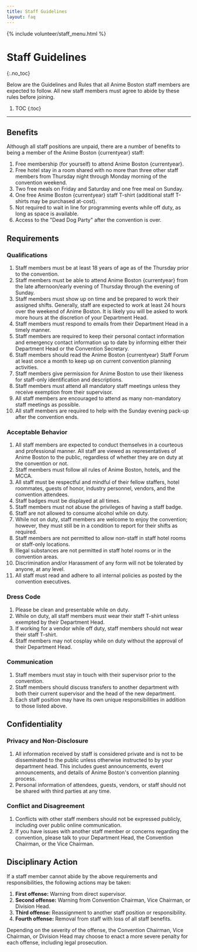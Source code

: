 ```yaml
---
title: Staff Guidelines
layout: faq
---
```

{% include volunteer/staff_menu.html %}

# Staff Guidelines
{:.no_toc}

Below are the Guidelines and Rules that all Anime Boston staff members are expected to follow. All new staff members must agree to abide by these rules before joining.

1. TOC
{:toc}

---

## Benefits
Although all staff positions are unpaid, there are a number of benefits to being a member of the Anime Boston {currentyear} staff:
1. Free membership (for yourself) to attend Anime Boston {currentyear}.
2. Free hotel stay in a room shared with no more than three other staff members from Thursday night through Monday morning of the convention weekend.
3. Two free meals on Friday and Saturday and one free meal on Sunday.
4. One free Anime Boston {currentyear} staff T-shirt (additional staff T-shirts may be purchased at-cost).
5. Not required to wait in line for programming events while off duty, as long as space is available.
6. Access to the "Dead Dog Party" after the convention is over.

## Requirements

### Qualifications
1. Staff members must be at least 18 years of age as of the Thursday prior to the convention.
2. Staff members must be able to attend Anime Boston {currentyear} from the late afternoon/early evening of Thursday through the evening of Sunday.
3. Staff members must show up on time and be prepared to work their assigned shifts. Generally, staff are expected to work at least 24 hours over the weekend of Anime Boston. It is likely you will be asked to work more hours at the discretion of your Department Head.
4. Staff members must respond to emails from their Department Head in a timely manner.
5. Staff members are required to keep their personal contact information and emergency contact information up to date by informing either their Department Head or the Convention Secretary.
6. Staff members should read the Anime Boston {currentyear} Staff Forum at least once a month to keep up on current convention planning activities.
7. Staff members give permission for Anime Boston to use their likeness for staff-only identification and descriptions.
8. Staff members must attend all mandatory staff meetings unless they receive exemption from their supervisor.
9. All staff members are encouraged to attend as many non-mandatory staff meetings as possible.
10. All staff members are required to help with the Sunday evening pack-up after the convention ends.

### Acceptable Behavior
1. All staff members are expected to conduct themselves in a courteous and professional manner. All staff are viewed as representatives of Anime Boston to the public, regardless of whether they are on duty at the convention or not.
2. Staff members must follow all rules of Anime Boston, hotels, and the MCCA.
3. All staff must be respectful and mindful of their fellow staffers, hotel roommates, guests of honor, industry personnel, vendors, and the convention attendees.
4. Staff badges must be displayed at all times.
5. Staff members must not abuse the privileges of having a staff badge.
6. Staff are not allowed to consume alcohol while on duty.
7. While not on duty, staff members are welcome to enjoy the convention;  however, they must still be in a condition to report for their shifts as required.
8. Staff members are not permitted to allow non-staff in staff hotel rooms or staff-only locations.
9. Illegal substances are not permitted in staff hotel rooms or in the convention areas.
10. Discrimination and/or Harassment of any form will not be tolerated by anyone, at any level.
11. All staff must read and adhere to all internal policies as posted by the convention executives.

### Dress Code
1. Please be clean and presentable while on duty.
2. While on duty, all staff members must wear their staff T-shirt unless exempted by their Department Head.
3. If working for a vendor while off duty, staff members should not wear their staff T-shirt.
4. Staff members may not cosplay while on duty without the approval of their Department Head.

### Communication
1. Staff members must stay in touch with their supervisor prior to the convention.
2. Staff members should discuss transfers to another department with both their current supervisor and the head of the new department.
3. Each staff position may have its own unique responsibilities in addition to those listed above.

## Confidentiality

### Privacy and Non-Disclosure
1. All information received by staff is considered private and is not to be disseminated to the public unless otherwise instructed to by your department head. This includes guest announcements, event announcements, and details of Anime Boston's convention planning process.
2. Personal information of attendees, guests, vendors, or staff should not be shared with third parties at any time.

### Conflict and Disagreement
1. Conflicts with other staff members should not be expressed publicly, including over public online communication.
2. If you have issues with another staff member or concerns regarding the convention, please talk to your Department Head, the Convention Chairman, or the Vice Chairman.

## Disciplinary Action
If a staff member cannot abide by the above requirements and responsibilities, the following actions may be taken:
1. **First offense:** Warning from direct supervisor.
2. **Second offense:** Warning from Convention Chairman, Vice Chairman, or Division Head.
3. **Third offense:** Reassignment to another staff position or responsibility.
4. **Fourth offense:** Removal from staff with loss of all staff benefits.

Depending on the severity of the offense, the Convention Chairman, Vice Chairman, or Division Head may choose to enact a more severe penalty for each offense, including legal prosecution.
